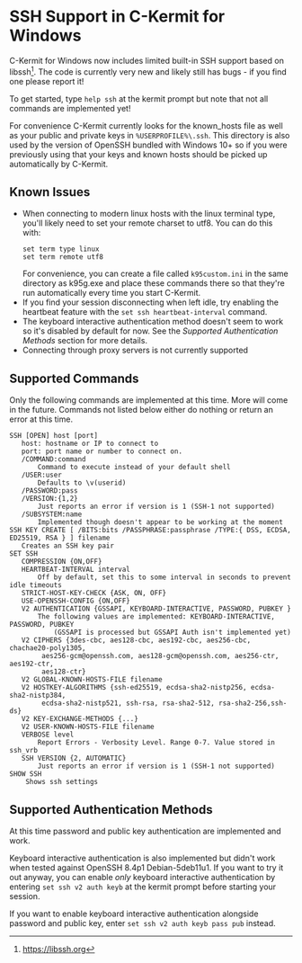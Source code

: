 # SSH Support in C-Kermit for Windows

C-Kermit for Windows now includes limited built-in SSH support based on 
libssh[^1]. The code is currently very new and likely still has bugs - if you 
find one please report it!

To get started, type `help ssh` at the kermit prompt but note that not all
commands are implemented yet!

For convenience C-Kermit currently looks for the known_hosts file as well as 
your public and private keys in `%USERPROFILE%\.ssh`. This directory is also
used by the version of OpenSSH bundled with Windows 10+ so if you were
previously using that your keys and known hosts should be picked up
automatically by C-Kermit.

## Known Issues

* When connecting to modern linux hosts with the linux terminal type, you'll
  likely need to set your remote charset to utf8. You can do this with: 
  ```
  set term type linux
  set term remote utf8
  ```
  For convenience, you can create a file called `k95custom.ini` in the same
  directory as k95g.exe and place these commands there so that they're run
  automatically every time you start C-Kermit.
* If you find your session disconnecting when left idle, try enabling the
  heartbeat feature with the `set ssh heartbeat-interval` command.
* The keyboard interactive authentication method doesn't seem to work so it's 
  disabled by default for now. See the *Supported Authentication Methods*
  section for more details.
* Connecting through proxy servers is not currently supported

## Supported Commands
Only the following commands are implemented at this time. More will come in
the future. Commands not listed below either do nothing or return an error
at this time.

```
SSH [OPEN] host [port]
   host: hostname or IP to connect to
   port: port name or number to connect on.
   /COMMAND:command
	   Command to execute instead of your default shell
   /USER:user
	   Defaults to \v(userid)
   /PASSWORD:pass
   /VERSION:{1,2}
	   Just reports an error if version is 1 (SSH-1 not supported)
   /SUBSYSTEM:name
	   Implemented though doesn't appear to be working at the moment
SSH KEY CREATE [ /BITS:bits /PASSPHRASE:passphrase /TYPE:{ DSS, ECDSA, ED25519, RSA } ] filename
   Creates an SSH key pair
SET SSH			
   COMPRESSION {ON,OFF}
   HEARTBEAT-INTERVAL interval
       Off by default, set this to some interval in seconds to prevent idle timeouts
   STRICT-HOST-KEY-CHECK {ASK, ON, OFF}
   USE-OPENSSH-CONFIG {ON,OFF}
   V2 AUTHENTICATION {GSSAPI, KEYBOARD-INTERACTIVE, PASSWORD, PUBKEY }
	   The following values are implemented: KEYBOARD-INTERACTIVE, PASSWORD, PUBKEY
	       (GSSAPI is processed but GSSAPI Auth isn't implemented yet)
   V2 CIPHERS {3des-cbc, aes128-cbc, aes192-cbc, aes256-cbc, chachae20-poly1305, 
        aes256-gcm@openssh.com, aes128-gcm@openssh.com, aes256-ctr, aes192-ctr, 
        aes128-ctr}
   V2 GLOBAL-KNOWN-HOSTS-FILE filename
   V2 HOSTKEY-ALGORITHMS {ssh-ed25519, ecdsa-sha2-nistp256, ecdsa-sha2-nistp384, 
        ecdsa-sha2-nistp521, ssh-rsa, rsa-sha2-512, rsa-sha2-256,ssh-ds}
   V2 KEY-EXCHANGE-METHODS {...}
   V2 USER-KNOWN-HOSTS-FILE filename
   VERBOSE level
	   Report Errors - Verbosity Level. Range 0-7. Value stored in ssh_vrb
   SSH VERSION {2, AUTOMATIC}
	   Just reports an error if version is 1 (SSH-1 not supported)
SHOW SSH
    Shows ssh settings
```

## Supported Authentication Methods

At this time password and public key authentication are implemented and work.

Keyboard interactive authentication is also implemented but didn't work when
tested against OpenSSH 8.4p1 Debian-5deb11u1. If you want to try it out anyway,
you can enable *only* keyboard interactive authentication by entering
`set ssh v2 auth keyb` at the kermit prompt before starting your session.

If you want to enable keyboard interactive authentication alongside password
and public key, enter `set ssh v2 auth keyb pass pub` instead.

[^1]: https://libssh.org